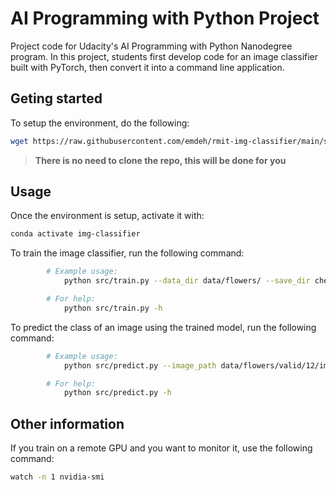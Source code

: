 # AI Programming with Python Project

Project code for Udacity's AI Programming with Python Nanodegree program. In this project, students first develop code for an image classifier built with PyTorch, then convert it into a command line application.

## Geting started

To setup the environment, do the following:

```bash
wget https://raw.githubusercontent.com/emdeh/rmit-img-classifier/main/scripts/setup.sh
```

>**There is no need to clone the repo, this will be done for you**

## Usage

Once the environment is setup, activate it with:
```bash
conda activate img-classifier
```

To train the image classifier, run the following command:
```bash
        # Example usage:
            python src/train.py --data_dir data/flowers/ --save_dir checkpoints/ --arch vgg16 --learning_rate 0.02 --hidden_units 4096 --epochs 5 --device gpu

        # For help:
            python src/train.py -h
```

To predict the class of an image using the trained model, run the following command:
```bash
        # Example usage:
            python src/predict.py --image_path data/flowers/valid/12/image_03997.jpg --checkpoint checkpoints/checkpoint.pth --top_k 3 --category_names cat_to_name.json --device cpu

        # For help:
            python src/predict.py -h
```

## Other information

If you train on a remote GPU and you want to monitor it, use the following command:
```bash
watch -n 1 nvidia-smi
```